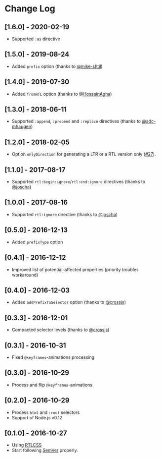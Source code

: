 # Change Log

## [1.6.0] - 2020-02-19
- Supported `:as` directive

## [1.5.0] - 2019-08-24
- Added `prefix` option (thanks to [@mike-shtil](https://github.com/mike-shtil))

## [1.4.0] - 2019-07-30
- Added `fromRTL` option (thanks to [@HosseinAgha](https://github.com/HosseinAgha))

## [1.3.0] - 2018-06-11
- Supported `:append`, `:prepend` and `:replace` directives (thanks to [@adc-mhaugen](https://github.com/adc-mhaugen))

## [1.2.0] - 2018-02-05
- Option `onlyDirection` for generating a LTR or a RTL version only ([#27](../../issues/27)).

## [1.1.0] - 2017-08-17
- Supported `rtl:begin:ignore`/`rtl:end:ignore` directives (thanks to [@joscha](https://github.com/joscha))

## [1.0.0] - 2017-08-16
- Supported `rtl:ignore` directive (thanks to [@joscha](https://github.com/joscha))

## [0.5.0] - 2016-12-13
- Added `prefixType` option

## [0.4.1] - 2016-12-12
- Improved list of potential-affected properties (priority troubles workaround)

## [0.4.0] - 2016-12-03
- Added `addPrefixToSelector` option (thanks to [@crossjs](https://github.com/crossjs))

## [0.3.3] - 2016-12-01
- Compacted selector levels (thanks to [@crossjs](https://github.com/crossjs))

## [0.3.1] - 2016-10-31
- Fixed `@keyframes`-animations processing

## [0.3.0] - 2016-10-29
- Process and flip `@keyframes`-animations

## [0.2.0] - 2016-10-29
- Process `html` and `:root` selectors
- Support of Node.js v0.12

## [0.1.0] - 2016-10-27
- Using [RTLCSS](https://github.com/MohammadYounes/rtlcss)
- Start following [SemVer](http://semver.org) properly.


